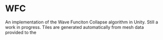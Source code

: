 # WFC
An implementation of the Wave Funciton Collapse algorithm in Unity. Still a work in progress.
Tiles are generated automatically from mesh data provided to the 
